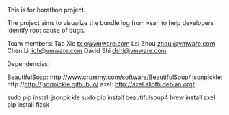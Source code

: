 This is for borathon project.

The project aims to visualize the bundle log from vsan to help developers
identify root cause of bugs.

Team members: 
Tao Xie          txie@vmware.com
Lei Zhou         zhoul@vmware.com
Chen Li          lich@vmware.com
David Shi        dshi@vmware.com

Dependencies:

BeautifulSoap: http://www.crummy.com/software/BeautifulSoup/
jsonpickle: http://http://jsonpickle.github.io/
axel: http://axel.alioth.debian.org/

sudo pip install jsonpickle
sudo pip install beautifulsoup4
brew install axel
pip install flask
